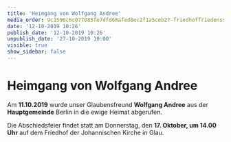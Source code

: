 ```yaml
---
title: 'Heimgang von Wolfgang Andree'
media_order: 9c1596c6c077085fe7dfd68afed8ec2f1a5ceb27-friedhoffriedensstadtgrabsteine.jpeg
date: '12-10-2019 10:26'
publish_date: '12-10-2019 10:26'
unpublish_date: '27-10-2019 10:00'
visible: true
show_sidebar: false
---
```


# Heimgang von Wolfgang Andree

Am **11.10.2019** wurde unser Glaubensfreund **Wolfgang Andree** aus der **Hauptgemeinde** Berlin in die ewige Heimat abgerufen.

Die Abschiedsfeier findet statt am Donnerstag, den **17. Oktober, um 14.00 Uhr** auf dem Friedhof der Johannischen Kirche in Glau.